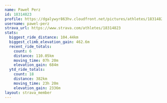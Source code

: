 ```yaml
---
name: Paweł Perz
id: 18314823
profile: https://dgalywyr863hv.cloudfront.net/pictures/athletes/18314823/5244308/1/large.jpg
username: pawel-perz
strava_url: https://www.strava.com/athletes/18314823
stats:
  biggest_ride_distance: 104.44km
  biggest_climb_elevation_gain: 462.6m
  recent_ride_totals:
    count: 6
    distance: 110.05km
    moving_time: 07h 20m
    elevation_gain: 684m
  ytd_ride_totals:
    count: 18
    distance: 382km
    moving_time: 23h 20m
    elevation_gain: 2336m
layout: strava_member
--- 
```

